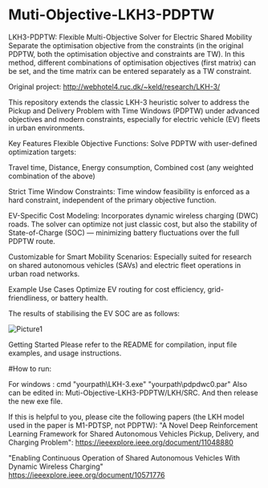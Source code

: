 # Muti-Objective-LKH3-PDPTW
LKH3-PDPTW: Flexible Multi-Objective Solver for Electric Shared Mobility
Separate the optimisation objective from the constraints (in the original PDPTW, both the optimisation objective and constraints are TW). In this method, different combinations of optimisation objectives (first matrix) can be set, and the time matrix can be entered separately as a TW constraint.

Original project: http://webhotel4.ruc.dk/~keld/research/LKH-3/

This repository extends the classic LKH-3 heuristic solver to address the Pickup and Delivery Problem with Time Windows (PDPTW) under advanced objectives and modern constraints, especially for electric vehicle (EV) fleets in urban environments.

Key Features
Flexible Objective Functions:
Solve PDPTW with user-defined optimization targets:

Travel time, Distance, Energy consumption, Combined cost (any weighted combination of the above)

Strict Time Window Constraints:
Time window feasibility is enforced as a hard constraint, independent of the primary objective function.


EV-Specific Cost Modeling:
Incorporates dynamic wireless charging (DWC) roads. The solver can optimize not just classic cost, but also the stability of State-of-Charge (SOC) — minimizing battery fluctuations over the full PDPTW route.

Customizable for Smart Mobility Scenarios:
Especially suited for research on shared autonomous vehicles (SAVs) and electric fleet operations in urban road networks.

Example Use Cases
Optimize EV routing for cost efficiency, grid-friendliness, or battery health.

The results of stabilising the EV SOC are as follows:

![Picture1](https://github.com/user-attachments/assets/1f9a7ad9-aaf1-4ce0-9132-84aeab220a4c)


Getting Started
Please refer to the README for compilation, input file examples, and usage instructions.

#How to run:

For windows : cmd    "yourpath\LKH-3.exe" "yourpath\pdpdwc0.par"
Also can be edited in: Muti-Objective-LKH3-PDPTW/LKH/SRC. And then release the new exe file.

If this is helpful to you, please cite the following papers (the LKH model used in the paper is M1-PDTSP, not PDPTW):
"A Novel Deep Reinforcement Learning Framework for Shared Autonomous Vehicles Pickup, Delivery, and Charging Problem":
https://ieeexplore.ieee.org/document/11048880

"Enabling Continuous Operation of Shared Autonomous Vehicles With Dynamic Wireless Charging"
https://ieeexplore.ieee.org/document/10571776
